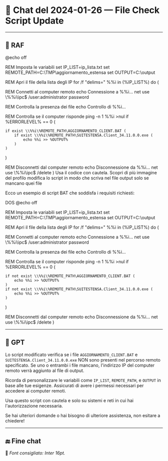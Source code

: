 # 📅 Chat del 2024-01-26 — File Check Script Update

---

## 👤 **RAF**

@echo off

REM Imposta le variabili
set IP_LIST=ip_lista.txt
set REMOTE_PATH=C:\TMP\aggiornamento_estensa
set OUTPUT=C:\output

REM Apri il file della lista degli IP
for /f "delims=" %%i in (%IP_LIST%) do (

REM Connetti al computer remoto
echo Connessione a %%i...
net use \\%%i\ipc$ /user:administrator password

REM Controlla la presenza dei file
echo Controllo di %%i...

REM Controlla se il computer risponde
ping -n 1 %%i >nul
if %ERRORLEVEL% == 0 (

    if exist \\%%i\%REMOTE_PATH\AGGIORNAMENTO_CLIENT.BAT (
        if exist \\%%i\%REMOTE_PATH\SUITESTENSA.Client_34.11.0.0.exe (
            echo %%i >> %OUTPUT%
        ) 
    ) 
) 

REM Disconnetti dal computer remoto
echo Disconnessione da %%i...
net use \\%%i\ipc$ /delete
) 
Usa il codice con cautela. Scopri di più
immagine del profilo
modifica lo script in modo che scriva nel file output solo se mancano quei file

Ecco un esempio di script BAT che soddisfa i requisiti richiesti:

DOS
@echo off

REM Imposta le variabili
set IP_LIST=ip_lista.txt
set REMOTE_PATH=C:\TMP\aggiornamento_estensa
set OUTPUT=C:\output

REM Apri il file della lista degli IP
for /f "delims=" %%i in (%IP_LIST%) do (

REM Connetti al computer remoto
echo Connessione a %%i...
net use \\%%i\ipc$ /user:administrator password

REM Controlla la presenza dei file
echo Controllo di %%i...

REM Controlla se il computer risponde
ping -n 1 %%i >nul
if %ERRORLEVEL% == 0 (

    if not exist \\%%i\%REMOTE_PATH\AGGIORNAMENTO_CLIENT.BAT (
        echo %%i >> %OUTPUT%
    )
    if not exist \\%%i\%REMOTE_PATH\SUITESTENSA.Client_34.11.0.0.exe (
        echo %%i >> %OUTPUT%
    )
)

REM Disconnetti dal computer remoto
echo Disconnessione da %%i...
net use \\%%i\ipc$ /delete
)

---

## 🤖 **GPT**

Lo script modificato verifica se i file `AGGIORNAMENTO_CLIENT.BAT` e `SUITESTENSA.Client_34.11.0.0.exe` NON sono presenti nel percorso remoto specificato. Se uno o entrambi i file mancano, l'indirizzo IP del computer remoto verrà aggiunto al file di output.

Ricorda di personalizzare le variabili come `IP_LIST`, `REMOTE_PATH`, e `OUTPUT` in base alle tue esigenze. Assicurati di avere i permessi necessari per accedere ai computer remoti.

Usa questo script con cautela e solo su sistemi e reti in cui hai l'autorizzazione necessaria.

Se hai ulteriori domande o hai bisogno di ulteriore assistenza, non esitare a chiedere!

---

## 🔚 Fine chat

📌 *Font consigliato: Inter 16pt.*
